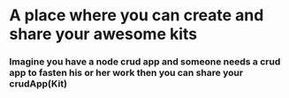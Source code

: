 # A place where you can create and share your awesome kits

### Imagine you have a node crud app and someone needs a crud app to fasten his or her work then you can share your crudApp(Kit)
